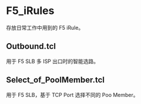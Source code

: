 # F5_iRules
存放日常工作中用到的 F5 iRule。
## Outbound.tcl
用于 F5 SLB 多 ISP 出口时的智能选路。
## Select_of_PoolMember.tcl
用于 F5 SLB，基于 TCP Port 选择不同的 Poo Member。
